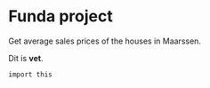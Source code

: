 # Funda project

Get average sales prices of the houses in Maarssen.

Dit is **vet**.

```{python}
import this
```
